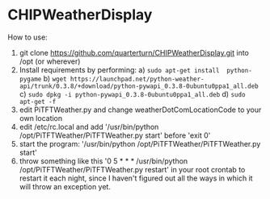 # CHIPWeatherDisplay

How to use:
  1. git clone https://github.com/quarterturn/CHIPWeatherDisplay.git into /opt (or wherever)
  2. Install requirements by performing:
     a) `sudo apt-get install  python-pygame`
     b) `wget https://launchpad.net/python-weather-api/trunk/0.3.8/+download/python-pywapi_0.3.8-0ubuntu0ppa1_all.deb`
     c) `sudo dpkg -i python-pywapi_0.3.8-0ubuntu0ppa1_all.deb`
     d) `sudo apt-get -f`
  3. edit PiTFTWeather.py and change weatherDotComLocationCode to your own location
  4. edit /etc/rc.local and add '/usr/bin/python /opt/PiTFTWeather/PiTFTWeather.py start' before 'exit 0'
  5. start the program: '/usr/bin/python /opt/PiTFTWeather/PiTFTWeather.py start'
  6. throw something like this '0 5 * * * /usr/bin/python /opt/PiTFTWeather/PiTFTWeather.py restart' in your root crontab to restart it each night, since I haven't figured out all the ways in which it will throw an exception yet.
